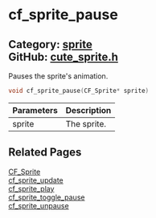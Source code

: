 [//]: # (This file is automatically generated by Cute Framework's docs parser.)
[//]: # (Do not edit this file by hand!)
[//]: # (See: https://github.com/RandyGaul/cute_framework/blob/master/samples/docs_parser.cpp)
[](../header.md ':include')

# cf_sprite_pause

Category: [sprite](/api_reference?id=sprite)  
GitHub: [cute_sprite.h](https://github.com/RandyGaul/cute_framework/blob/master/include/cute_sprite.h)  
---

Pauses the sprite's animation.

```cpp
void cf_sprite_pause(CF_Sprite* sprite)
```

Parameters | Description
--- | ---
sprite | The sprite.

## Related Pages

[CF_Sprite](/sprite/cf_sprite.md)  
[cf_sprite_update](/sprite/cf_sprite_update.md)  
[cf_sprite_play](/sprite/cf_sprite_play.md)  
[cf_sprite_toggle_pause](/sprite/cf_sprite_toggle_pause.md)  
[cf_sprite_unpause](/sprite/cf_sprite_unpause.md)  
